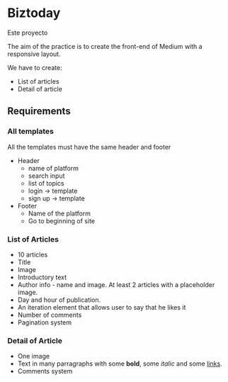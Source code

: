 # Biztoday

Este proyecto

The aim of the practice is to create the front-end of Medium with a responsive layout.

We have to create:

* List of articles
* Detail of article

## Requirements

### All templates

All the templates must have the same header and footer

* Header
  * name of platform
  * search input
  * list of topics
  * login -> template
  * sign up -> template
* Footer
  * Name of the platform
  * Go to beginning of site

### List of Articles

* 10 articles
* Title
* Image
* Introductory text
* Author info - name and image. At least 2 articles with a placeholder image.
* Day and hour of publication.
* An iteration element that allows user to say that he likes it
* Number of comments
* Pagination system

### Detail of Article

* One image
* Text in many parragraphs with some **bold**, some _italic_ and some [links](#).
* Comments system
